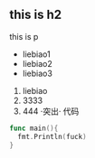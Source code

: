 ## this is h2
this is p
- liebiao1
- liebiao2
- liebiao3
1. liebiao
2. 3333
3. 444 ·突出·
代码
```go
func main(){
  fmt.Println(fuck)
}
```
